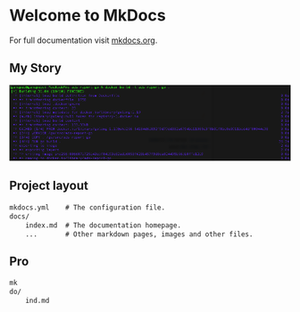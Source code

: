 # Welcome to MkDocs

For full documentation visit [mkdocs.org](https://www.mkdocs.org).

## My Story

![Screenshot](img/screenshot.png)

## Project layout

    mkdocs.yml    # The configuration file.
    docs/
        index.md  # The documentation homepage.
        ...       # Other markdown pages, images and other files.

## Pro
    mk
    do/
        ind.md

